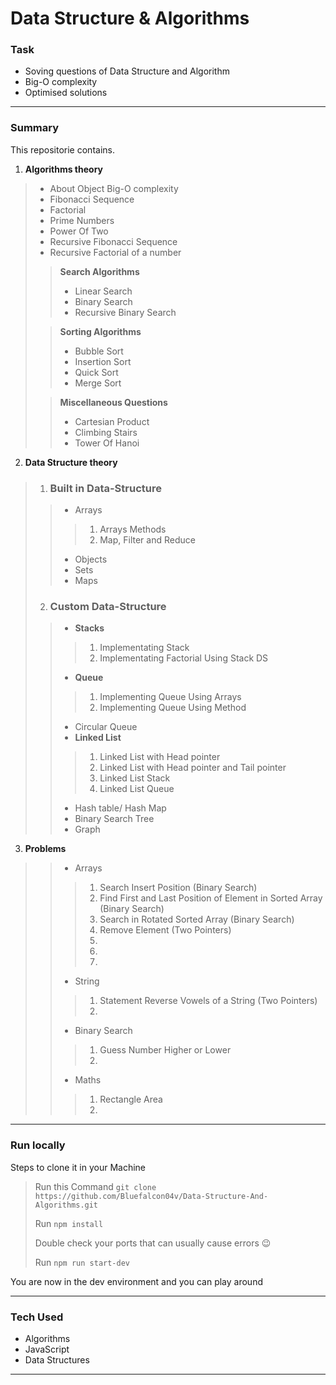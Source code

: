 # Data Structure & Algorithms

### Task
- Soving questions of Data Structure and Algorithm 
- Big-O complexity
- Optimised solutions
----

### Summary
This repositorie contains.
1. **Algorithms theory**  
 >- About Object Big-O complexity
 >- Fibonacci Sequence
 >- Factorial
 >- Prime Numbers
 >- Power Of Two
 >- Recursive Fibonacci Sequence
 >- Recursive Factorial of a number
 >
 >> **Search Algorithms**
 >>- Linear Search 
 >>- Binary Search
 >>- Recursive Binary Search
 >
 >> **Sorting Algorithms**
 >>
 >>- Bubble Sort
 >>- Insertion Sort
 >>- Quick Sort
 >>- Merge Sort
 >
 >> **Miscellaneous Questions** 
 >>
 >>- Cartesian Product
 >>- Climbing Stairs
 >>- Tower Of Hanoi

 2. **Data Structure theory**
 > 1. ### Built in Data-Structure
 >>- Arrays
 >>>1. Arrays Methods
 >>>1. Map, Filter and Reduce
 >>
 >>- Objects 
 >>- Sets 
 >>- Maps 
 >
 > 2. ### Custom Data-Structure
 >>- **Stacks**
 >>>1. Implementating Stack 
 >>>1. Implementating Factorial Using Stack DS
 >>- **Queue**
 >>>1. Implementing Queue Using Arrays
 >>>1. Implementing Queue Using Method
 >>- Circular Queue
 >>- **Linked List**
 >>>1. Linked List with Head pointer
 >>>1. Linked List with Head pointer and Tail pointer
 >>>1. Linked List Stack
 >>>1. Linked List Queue
 >>- Hash table/ Hash Map
 >>- Binary Search Tree
 >>- Graph
 >
 3. **Problems**
 >>- Arrays
 >>>1. Search Insert Position (Binary Search)
 >>>1. Find First and Last Position of Element in Sorted Array (Binary Search)
 >>>1. Search in Rotated Sorted Array (Binary Search)
 >>>1. Remove Element (Two Pointers)
 >>>1. 
 >>>1. 
 >>>1. 
 >>- String
 >>>1. Statement Reverse Vowels of a String (Two Pointers)
 >>>1. 
 >>- Binary Search
 >>>1. Guess Number Higher or Lower
 >>>1.  
 >>- Maths
 >>>1. Rectangle Area
 >>>1. 
***

### Run locally
Steps to clone it in your Machine
> Run this Command `git clone https://github.com/Bluefalcon04v/Data-Structure-And-Algorithms.git`
> 
> Run `npm install` 
> 
> Double check your ports that can usually cause errors 😉
> 
> Run `npm run start-dev`
>
You are now in the dev environment and you can play around

---

### Tech Used
- Algorithms
- JavaScript
- Data Structures
***
